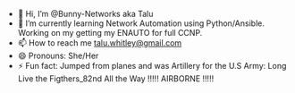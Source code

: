 - 👋 Hi, I’m @Bunny-Networks aka Talu
- 🌱 I’m currently learning Network Automation using Python/Ansible. Working on my getting my ENAUTO for full CCNP.
- 📫 How to reach me talu.whitley@gmail.com
- 😄 Pronouns: She/Her
- ⚡ Fun fact: Jumped from planes and was Artillery for the U.S Army: Long Live the Figthers_82nd All the Way !!!!! AIRBORNE !!!!!